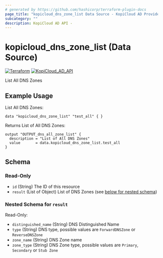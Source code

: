 ```yaml
---
# generated by https://github.com/hashicorp/terraform-plugin-docs
page_title: "kopicloud_dns_zone_list Data Source - KopiCloud AD Provider"
subcategory: ""
description: KopiCloud AD API - 
---
```


# kopicloud_dns_zone_list (Data Source)
[![Terraform](https://img.shields.io/badge/terraform-v1.3+-blue.svg)](https://www.terraform.io/downloads.html) 
[![KopiCloud_AD_API](https://img.shields.io/badge/kopiCloud_ad-v1.0+-blueviolet.svg)](https://www.kopicloud-ad-api.com)

List All DNS Zones

## Example Usage

List All DNS Zones:
```
data "kopicloud_dns_zone_list" "test_all" { }
```

Returns List of All DNS Zones:
```
output "OUTPUT_dns_all_zone_list" {
  description = "List of All DNS Zones"
  value       = data.kopicloud_dns_zone_list.test_all
}
```

<!-- schema generated by tfplugindocs -->
## Schema

### Read-Only

- `id` (String) The ID of this resource
- `result` (List of Object) List of DNS Zones (see [below for nested schema](#nestedatt--result))

<a id="nestedatt--result"></a>
### Nested Schema for `result`

Read-Only:

- `distinguished_name` (String) DNS Distinguished Name
- `type` (String) DNS type, possible values are `ForwardDNSZone` or `ReverseDNSZone`
- `zone_name` (String) DNS Zone name
- `zone_type` (String) DNS Zone type, possible values are `Primary`, `Secondary` or `Stub Zone`
